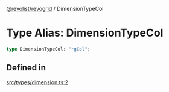 [@revolist/revogrid](README.md) / DimensionTypeCol

# Type Alias: DimensionTypeCol

```ts
type DimensionTypeCol: "rgCol";
```

## Defined in

[src/types/dimension.ts:2](https://github.com/revolist/revogrid/blob/2d9504ecff6b493d547df979b2259be6b639351c/src/types/dimension.ts#L2)
